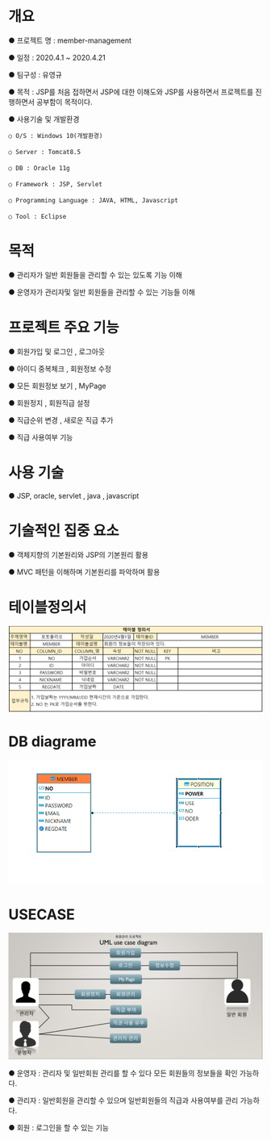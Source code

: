 # 개요
● 프로젝트 명 : member-management

● 일정 : 2020.4.1 ~ 2020.4.21

● 팀구성 : 유영규

● 목적 : JSP를 처음 접하면서 JSP에 대한 이해도와 JSP를 사용하면서 프로젝트를 진행하면서 공부함이 목적이다.

● 사용기술 및 개발환경

    ○ O/S : Windows 10(개발환경)

    ○ Server : Tomcat8.5

    ○ DB : Oracle 11g

    ○ Framework : JSP, Servlet

    ○ Programming Language : JAVA, HTML, Javascript

    ○ Tool : Eclipse

# 목적
● 관리자가 일반 회원들을 관리할 수 있는 있도록 기능 이해

● 운영자가 관리자및 일반 회원들을 관리할 수 있는 기능들 이해 

# 프로젝트 주요 기능
● 회원가입 및 로그인 , 로그아웃 

● 아이디 중복체크 , 회원정보 수정

● 모든 회원정보 보기 , MyPage

● 회원정지 , 회원직급 설정

● 직급순위 변경 , 새로운 직급 추가 

● 직급 사용여부 기능

# 사용 기술 
● JSP, oracle, servlet , java , javascript

# 기술적인 집중 요소 
● 객체지향의 기본원리와 JSP의 기본원리 활용

● MVC 패턴을 이해하며 기본원리를 파악하며 활용

# 테이블정의서
![member.PNG](./readmeimg/member.PNG)

# DB diagrame

![DBdiagrame](./readmeimg/DBdiagrame.PNG)

# USECASE

![usecase.PNG](./readmeimg/usecase.PNG)

● 운영자 :
            관리자 및 일반회원 관리를 할 수 있다
            모든 회원들의 정보들을 확인 가능하다.

● 관리자 : 
            일반회원을 관리할 수 있으며 일반회원들의 직급과 사용여부를 관리 가능하다. 

● 회원 : 
            로그인을 할 수 있는 기능 


